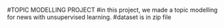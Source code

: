 #TOPIC MODELLING PROJECT
#in this project, we made a topic modelling for news with unsupervised learning. 
#dataset is in zip file 
